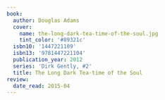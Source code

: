 ```yaml
---
book:
  author: Douglas Adams
  cover:
    name: the-long-dark-tea-time-of-the-soul.jpg
    tint_color: '#89321c'
  isbn10: '1447221109'
  isbn13: '9781447221104'
  publication_year: 2012
  series: 'Dirk Gently, #2'
  title: The Long Dark Tea-time of the Soul
review:
  date_read: 2015-04
---
```

